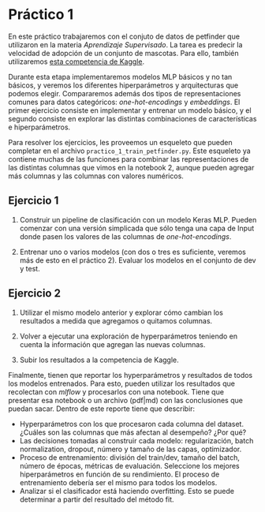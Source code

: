 # Práctico 1

En este práctico trabajaremos con el conjuto de datos de petfinder que utilizaron en la materia *Aprendizaje Supervisado*. La tarea es predecir la velocidad de adopción de un conjunto de mascotas. Para ello, también utilizaremos [esta competencia de Kaggle](https://www.kaggle.com/t/8842af91604944a9974bd6d5a3e097c5).

Durante esta etapa implementaremos modelos MLP básicos y no tan básicos, y veremos los diferentes hiperparámetros y arquitecturas que podemos elegir. Compararemos además dos tipos de representaciones comunes para datos categóricos: *one-hot-encodings* y *embeddings*. El primer ejercicio consiste en implementar y entrenar un modelo básico, y el segundo consiste en explorar las distintas combinaciones de características e hiperparámetros.

Para resolver los ejercicios, les proveemos un esqueleto que pueden completar en el archivo `practico_1_train_petfinder.py`. Este esqueleto ya contiene muchas de las funciones para combinar las representaciones de las distintas columnas que vimos en la notebook 2, aunque pueden agregar más columnas y las columnas con valores numéricos.

## Ejercicio 1

1. Construir un pipeline de clasificación con un modelo Keras MLP. Pueden comenzar con una versión simplicada que sólo tenga una capa de Input donde pasen los valores de las columnas de *one-hot-encodings*.

2. Entrenar uno o varios modelos (con dos o tres es suficiente, veremos más de esto en el práctico 2). Evaluar los modelos en el conjunto de dev y test.


## Ejercicio 2

1. Utilizar el mismo modelo anterior y explorar cómo cambian los resultados a medida que agregamos o quitamos columnas.

2. Volver a ejecutar una exploración de hyperparámetros teniendo en cuenta la información que agregan las nuevas columnas.

4. Subir los resultados a la competencia de Kaggle.


Finalmente, tienen que reportar los hyperparámetros y resultados de todos los modelos entrenados. Para esto, pueden utilizar los resultados que recolectan con *mlflow* y procesarlos con una notebook. Tiene que presentar esa notebook o un archivo (pdf|md) con las conclusiones que puedan sacar. Dentro de este reporte tiene que describir:
  * Hyperparámetros con los que procesaron cada columna del dataset. ¿Cuáles son las columnas que más afectan al desempeño? ¿Por qué?
  * Las decisiones tomadas al construir cada modelo: regularización, batch normalization, dropout, número y tamaño de las capas, optimizador.
  * Proceso de entrenamiento: división del train/dev, tamaño del batch, número de épocas, métricas de evaluación. Seleccione los mejores hiperparámetros en función de su rendimiento. El proceso de entrenamiento debería ser el mismo para todos los modelos.
  * Analizar si el clasificador está haciendo overfitting. Esto se puede determinar a partir del resultado del método fit.


